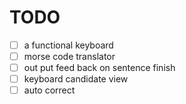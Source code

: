 # TODO

- [ ] a functional keyboard
- [ ] morse code translator
- [ ] out put feed back on sentence finish
- [ ] keyboard candidate view
- [ ] auto correct
